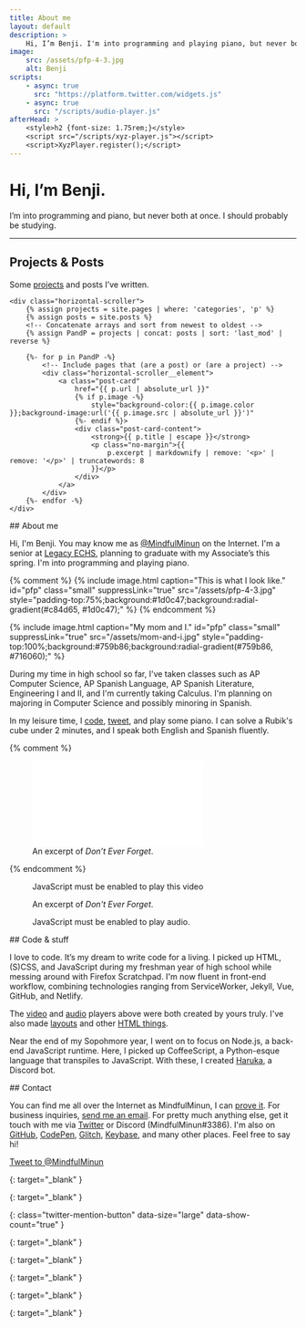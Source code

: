 ```yaml
---
title: About me
layout: default
description: >
    Hi, I’m Benji. I'm into programming and playing piano, but never both at once.
image:
    src: /assets/pfp-4-3.jpg
    alt: Benji
scripts:
    - async: true
      src: "https://platform.twitter.com/widgets.js"
    - async: true
      src: "/scripts/audio-player.js"
afterHead: >
    <style>h2 {font-size: 1.75rem;}</style>
    <script src="/scripts/xyz-player.js"></script>
    <script>XyzPlayer.register();</script>
---
```


# Hi, I’m Benji.
I’m into programming and piano, but never both at once. I should probably be studying.
<hr>

<section>
    <h2>Projects &amp; Posts</h2>
    <p>Some <a href="/p/">projects</a> and posts I’ve written.</p>

    <div class="horizontal-scroller">
        {% assign projects = site.pages | where: 'categories', 'p' %}
        {% assign posts = site.posts %}
        <!-- Concatenate arrays and sort from newest to oldest -->
        {% assign PandP = projects | concat: posts | sort: 'last_mod' | reverse %}

        {%- for p in PandP -%}
            <!-- Include pages that (are a post) or (are a project) -->
            <div class="horizontal-scroller__element">
                <a class="post-card"
                    href="{{ p.url | absolute_url }}"
                    {% if p.image -%}
                        style="background-color:{{ p.image.color }};background-image:url('{{ p.image.src | absolute_url }}')"
                    {%- endif %}>
                    <div class="post-card-content">
                        <strong>{{ p.title | escape }}</strong>
                        <p class="no-margin">{{
                            p.excerpt | markdownify | remove: '<p>' | remove: '</p>' | truncatewords: 8
                        }}</p>
                    </div>
                </a>
            </div>
        {%- endfor -%}
    </div>
</section>

<section markdown="1">
## About me

Hi, I'm Benji. You may know me as [@MindfulMinun][twitter]
on the Internet. I'm a senior at [Legacy ECHS][lechs],
planning to graduate with my Associate’s this spring.
I'm into programming and playing piano.

{% comment %}
    {% include image.html
        caption="This is what I look like."
        id="pfp" class="small"
        suppressLink="true"
        src="/assets/pfp-4-3.jpg"
        style="padding-top:75%;background:#1d0c47;background:radial-gradient(#c84d65, #1d0c47);" %}
{% endcomment %}

{% include image.html
    caption="My mom and I."
    id="pfp" class="small"
    suppressLink="true"
    src="/assets/mom-and-i.jpg"
    style="padding-top:100%;background:#759b86;background:radial-gradient(#759b86, #716060);" %}

During my time in high school so far, I've taken
classes such as AP Computer Science,
AP Spanish Language, AP Spanish Literature,
Engineering I and II, and I'm currently taking
Calculus. I'm planning on majoring in Computer Science
and possibly minoring in Spanish.

In my leisure time, I [code][github], [tweet][twitter],
and play some piano. I can solve a Rubik's cube under
2 minutes, and I speak both English and Spanish fluently.

</section>

{% comment %}
<figure id="piano">
    <div class="media-box">
        <iframe src="/media/goodbye/" aria-labelledby="piano-caption" frameborder="0" allow="encrypted-media" title="Don’t Ever Forget – Video" allowfullscreen></iframe>
    </div>
    <figcaption id="piano-caption">
        An excerpt of <em>Don’t Ever Forget</em>.
    </figcaption>
</figure>
{% endcomment %}


<figure>
    <div class="media-box">
        <xyz-player src="https://benjic.xyz/assets/goodbye/goodbye.mp4"></xyz-player>
    </div>
    <noscript>
        <div class="block-warn">
            <p>JavaScript must be enabled to play this video</p>
        </div>
    </noscript>
    <figcaption>An excerpt of <em>Don't Ever Forget</em>.</figcaption>
</figure>

<figure>
    <div class="audio-player" hidden>
        <audio>
            <source src="/assets/goodbye/Don't_Ever_Forget--Musescore-2018-11-23.ogg" type="audio/ogg">
            <source src="/assets/goodbye/Don't_Ever_Forget--Musescore-2018-11-23.mp3" type="audio/mpeg">
        </audio>
        <div class="audio-player__content">
            <span class="title">Don’t Ever Forget &mdash; Arata Iiyoshi</span>
            <span class="song-data">
                <!-- <a href="/assets/goodbye/Copia de Goodbye.zip" class="txt-alike"
                    download="Don't Ever Forget.zip"
                    title="Download Garageband Project file (zipped)"
                    aria-label="Download Garageband Project file (zipped)">
                    <span class="txt-u">Garageband</span>
                    <i class="material-icons audio-player__icon">get_app</i>
                </a> -->
                <a href="https://musescore.com/user/16771186/scores/5222447"
                    class="txt-alike" target="_blank"
                    aria-label="View in Musescore (opens a new window)"
                    >
                    View in Musescore
                    <i class="material-icons audio-player__icon">open_in_new</i>
                </a>
                <a href="/assets/goodbye/Don't_Ever_Forget--Musescore-2018-11-23.mp3" class="txt-alike"
                    download="Don't Ever Forget.mp3"
                    title="Download mp3"
                    aria-label="Download mp3">
                    .mp3
                    <i class="material-icons audio-player__icon">get_app</i>
                </a>
                <a href="/assets/goodbye/Don't_Ever_Forget--Musescore-2018-11-23.ogg" class="txt-alike"
                    download="Don't Ever Forget.ogg"
                    title="Download ogg"
                    aria-label="Download ogg">
                    .ogg
                    <i class="material-icons audio-player__icon">get_app</i>
                </a>
            </span>
        </div>
    </div>
    <noscript>
        <div class="block-warn">
            <p>JavaScript must be enabled to play audio.</p>
        </div>
    </noscript>
</figure>

<section markdown="1">
## Code &amp; stuff

I love to code. It’s my dream to write code for a living.
I picked up HTML, (S)CSS, and JavaScript during
my freshman year of high school while messing around with
Firefox Scratchpad. I'm now fluent in front-end workflow,
combining technologies ranging from ServiceWorker, Jekyll,
Vue, GitHub, and Netlify.

The [video](https://github.com/MindfulMinun/xyz-custom-elements)
and [audio](https://codepen.io/MindfulMinun/pen/vRjPwP)
players above were both created by yours truly.
I've also made [layouts][layout] and other [HTML things][projects].

Near the end of my Sopohmore year, I went on to focus on Node.js,
a back-end JavaScript runtime. Here, I picked up CoffeeScript,
a Python-esque language that transpiles to JavaScript.
With these, I created [Haruka][haruka], a Discord bot.
</section>

<section markdown="1">
## Contact

You can find me all over the Internet as MindfulMinun, I can [prove it][keybase].
For business inquiries, [send me an email](mailto:importantmails4bc@gmail.com).
For pretty much anything else, get it touch with me via [Twitter][twitter] or
Discord (MindfulMinun#3386).
I'm also on [GitHub][github], [CodePen][codepen], [Glitch][glitch],
[Keybase][keybase], and many other places. Feel free to say hi!

[Tweet to @MindfulMinun][twitter-intent]
</section>

<!-- References -->
[lechs]: https://lechs.taylorisd.org
{: target="_blank" }

[twitter]: https://twitter.com/MindfulMinun
{: target="_blank" }

[twitter-intent]: https://twitter.com/intent/tweet?screen_name=MindfulMinun&ref_src=twsrc%5Etfw "Tweet to @MindfulMinun"
{: class="twitter-mention-button" data-size="large" data-show-count="true" }

[haruka]: https://github.com/MindfulMinun/discord-haruka
{: target="_blank" }

[github]: https://github.com/MindfulMinun
{: target="_blank" }

[codepen]: https://codepen.io/MindfulMinun
{: target="_blank" }

[glitch]: https://glitch.com/@MindfulMinun
{: target="_blank" }

[keybase]: https://keybase.io/mindfulminun
{: target="_blank" }

[projects]: /p/
[layout]: /p/default/
